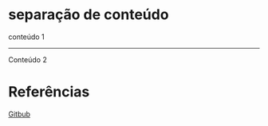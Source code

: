 # separação de conteúdo

conteúdo 1

---
Conteúdo 2

# Referências

[Gitbub][var]

[variavel]:josue.png
[var]: https://github.com/josuess13

